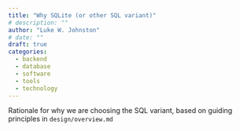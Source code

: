 ```yaml
---
title: "Why SQLite (or other SQL variant)"
# description: ""
author: "Luke W. Johnston"
# date: ""
draft: true
categories:
  - backend
  - database
  - software
  - tools
  - technology
---
```


Rationale for why we are choosing the SQL variant, based on guiding
principles in `design/overview.md`
